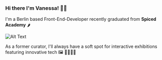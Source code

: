 ### Hi there I'm Vanessa! ✌🏼

I'm a Berlin based Front-End-Developer recently graduated from **Spiced Academy** 🌶 

![Alt Text](https://github.com/VanessaSchwab1906/VanessaSchwab1906/blob/main/1FA.gif)

As a former curator, I'll always have a soft spot for interactive exhibitions featuring innovative tech 🖼 👩🏼‍💻💥




<!--
**VanessaSchwab1906/VanessaSchwab1906** is a ✨ _special_ ✨ repository because its `README.md` (this file) appears on your GitHub profile.

Here are some ideas to get you started:

- 🔭 I’m currently working on ...
- 🌱 I’m currently learning ...
- 👯 I’m looking to collaborate on ...
- 🤔 I’m looking for help with ...
- 💬 Ask me about ...
- 📫 How to reach me: ...
- 😄 Pronouns: ...
- ⚡ Fun fact: ...
-->
